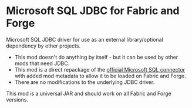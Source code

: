 # Microsoft SQL JDBC for Fabric and Forge

Microsoft SQL JDBC driver for use as an external library/optional dependency by other projects.

* This mod doesn't do anything by itself - but it can be used by other mods that need JDBC.
* This mod is a direct repackage of the [official Microsoft SQL connector](https://docs.microsoft.com/en-us/sql/connect/jdbc/microsoft-jdbc-driver-for-sql-server) with added mod metadata to allow it to be loaded on Fabric and Forge.
* There are no modifications to the underlying JDBC driver.

This mod is a universal JAR and should work on all Fabric and Forge versions.
